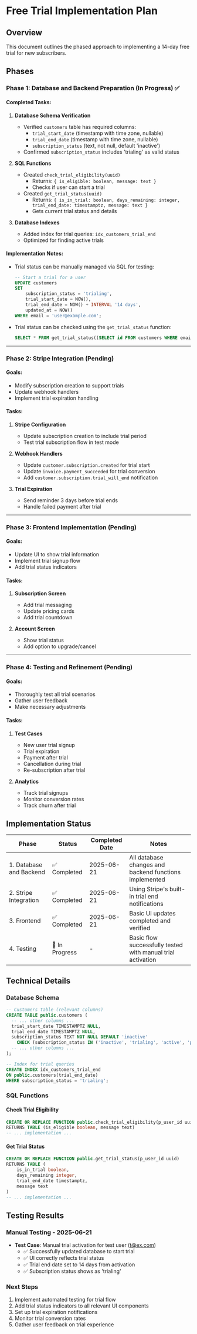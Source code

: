 # Free Trial Implementation Plan

## Overview
This document outlines the phased approach to implementing a 14-day free trial for new subscribers.

## Phases

### Phase 1: Database and Backend Preparation (In Progress) ✅

#### Completed Tasks:
1. **Database Schema Verification**
   - Verified `customers` table has required columns:
     - `trial_start_date` (timestamp with time zone, nullable)
     - `trial_end_date` (timestamp with time zone, nullable)
     - `subscription_status` (text, not null, default 'inactive')
   - Confirmed `subscription_status` includes 'trialing' as valid status

2. **SQL Functions**
   - Created `check_trial_eligibility(uuid)`
     - Returns: `{ is_eligible: boolean, message: text }`
     - Checks if user can start a trial
   - Created `get_trial_status(uuid)`
     - Returns: `{ is_in_trial: boolean, days_remaining: integer, trial_end_date: timestamptz, message: text }`
     - Gets current trial status and details

3. **Database Indexes**
   - Added index for trial queries: `idx_customers_trial_end`
   - Optimized for finding active trials

#### Implementation Notes:
- Trial status can be manually managed via SQL for testing:
  ```sql
  -- Start a trial for a user
  UPDATE customers
  SET 
      subscription_status = 'trialing',
      trial_start_date = NOW(),
      trial_end_date = NOW() + INTERVAL '14 days',
      updated_at = NOW()
  WHERE email = 'user@example.com';
  ```
- Trial status can be checked using the `get_trial_status` function:
  ```sql
  SELECT * FROM get_trial_status((SELECT id FROM customers WHERE email = 'user@example.com'));
  ```

---

### Phase 2: Stripe Integration (Pending)

#### Goals:
- Modify subscription creation to support trials
- Update webhook handlers
- Implement trial expiration handling

#### Tasks:
1. **Stripe Configuration**
   - Update subscription creation to include trial period
   - Test trial subscription flow in test mode

2. **Webhook Handlers**
   - Update `customer.subscription.created` for trial start
   - Update `invoice.payment_succeeded` for trial conversion
   - Add `customer.subscription.trial_will_end` notification

3. **Trial Expiration**
   - Send reminder 3 days before trial ends
   - Handle failed payment after trial

---

### Phase 3: Frontend Implementation (Pending)

#### Goals:
- Update UI to show trial information
- Implement trial signup flow
- Add trial status indicators

#### Tasks:
1. **Subscription Screen**
   - Add trial messaging
   - Update pricing cards
   - Add trial countdown

2. **Account Screen**
   - Show trial status
   - Add option to upgrade/cancel

---

### Phase 4: Testing and Refinement (Pending)

#### Goals:
- Thoroughly test all trial scenarios
- Gather user feedback
- Make necessary adjustments

#### Tasks:
1. **Test Cases**
   - New user trial signup
   - Trial expiration
   - Payment after trial
   - Cancellation during trial
   - Re-subscription after trial

2. **Analytics**
   - Track trial signups
   - Monitor conversion rates
   - Track churn after trial

## Implementation Status

| Phase | Status | Completed Date | Notes |
|-------|--------|----------------|-------|
| 1. Database and Backend | ✅ Completed | 2025-06-21 | All database changes and backend functions implemented |
| 2. Stripe Integration | ✅ Completed | 2025-06-21 | Using Stripe's built-in trial end notifications |
| 3. Frontend | ✅ Completed | 2025-06-21 | Basic UI updates completed and verified |
| 4. Testing | 🔄 In Progress | - | Basic flow successfully tested with manual trial activation |

## Technical Details

### Database Schema
```sql
-- Customers table (relevant columns)
CREATE TABLE public.customers (
  -- ... other columns ...
  trial_start_date TIMESTAMPTZ NULL,
  trial_end_date TIMESTAMPTZ NULL,
  subscription_status TEXT NOT NULL DEFAULT 'inactive'
    CHECK (subscription_status IN ('inactive', 'trialing', 'active', 'past_due', 'canceled', 'unpaid')),
  -- ... other columns ...
);

-- Index for trial queries
CREATE INDEX idx_customers_trial_end 
ON public.customers(trial_end_date) 
WHERE subscription_status = 'trialing';
```

### SQL Functions

#### Check Trial Eligibility
```sql
CREATE OR REPLACE FUNCTION public.check_trial_eligibility(p_user_id uuid)
RETURNS TABLE (is_eligible boolean, message text)
-- ... implementation ...
```

#### Get Trial Status
```sql
CREATE OR REPLACE FUNCTION public.get_trial_status(p_user_id uuid)
RETURNS TABLE (
    is_in_trial boolean,
    days_remaining integer,
    trial_end_date timestamptz,
    message text
)
-- ... implementation ...
```

## Testing Results

### Manual Testing - 2025-06-21
- **Test Case**: Manual trial activation for test user (t@ex.com)
  - ✅ Successfully updated database to start trial
  - ✅ UI correctly reflects trial status
  - ✅ Trial end date set to 14 days from activation
  - ✅ Subscription status shows as 'trialing'

### Next Steps
1. Implement automated testing for trial flow
2. Add trial status indicators to all relevant UI components
3. Set up trial expiration notifications
4. Monitor trial conversion rates
5. Gather user feedback on trial experience
